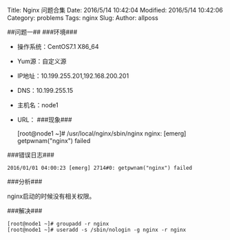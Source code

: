 Title: Nginx 问题合集
Date: 2016/5/14 10:42:04 
Modified: 2016/5/14 10:42:06 
Category: problems
Tags: nginx
Slug: 
Author: allposs

##问题一##
###环境###
+ 操作系统：CentOS7.1 X86_64
+ Yum源：自定义源
+ IP地址：10.199.255.201,192.168.200.201 
+ DNS：10.199.255.15
+ 主机名：node1
+ URL：
###现象###

	[root@node1 ~]# /usr/local/nginx/sbin/nginx 
	nginx: [emerg] getpwnam("nginx") failed


###错误日志###

	2016/01/01 04:00:23 [emerg] 2714#0: getpwnam("nginx") failed



###分析###

nginx启动的时候没有相关权限。

###解决###

	[root@node1 ~]# groupadd -r nginx
	[root@node1 ~]# useradd -s /sbin/nologin -g nginx -r nginx

